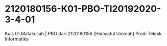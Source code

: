 # 2120180156-K01-PBO-TI20192020-3-4-01
Kuis 01 Matakuliah | PBO dari 2120180156 [Hidayatul Ummah] Prodi Teknik Informatika
